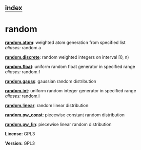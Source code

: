 [index](index.html) 
---

# random




[**random.atom**](random.atom.html): weighted atom generation from specified list <br>
_aliases:_ random.a


[**random.discrete**](random.discrete.html): random weighted integers on interval [0, n) 

[**random.float**](random.float.html): uniform random float generator in specified range <br>
_aliases:_ random.f


[**random.gauss**](random.gauss.html): gaussian random distribution 

[**random.int**](random.int.html): uniform random integer generator in specified range <br>
_aliases:_ random.i


[**random.linear**](random.linear.html): random linear distribution 

[**random.pw_const**](random.pw_const.html): piecewise constant random distribution 

[**random.pw_lin**](random.pw_lin.html): piecewise linear random distribution 



**License:** GPL3

**Version:** GPL3
